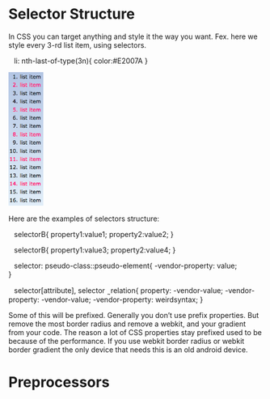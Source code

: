 # Selector Structure

In CSS you can target anything and style it the way you  want. Fex. here we style every 3-rd list item, using selectors.

` `  li: nth-last-of-type(3n){
    color:#E2007A
    }` ` 

![my image name](./listItemsStyle.png)

Here are the examples of selectors structure:

` ` selectorB{
    property1:value1;
    property2:value2;
}` ` 


` `  selectorB{
    property1:value3;
    property2:value4;
 }` ` 

` ` selector: pseudo-class::pseudo-element{
    -vendor-property: value;  
}` `

` ` selector[attribute],
selector  ̰ relation{
    property: -vendor-value;
    -vendor-property: -vendor-value;
    -vendor-property: weirdsyntax;
}` ` 

Some of this will be prefixed. Generally you don’t use prefix properties. But remove the most border radius and remove a webkit, and your gradient from your code. The reason a lot of CSS properties stay prefixed used to be because of the performance. 
If you use webkit border radius or webkit border gradient the only device that needs this is an old android device. 

# Preprocessors


